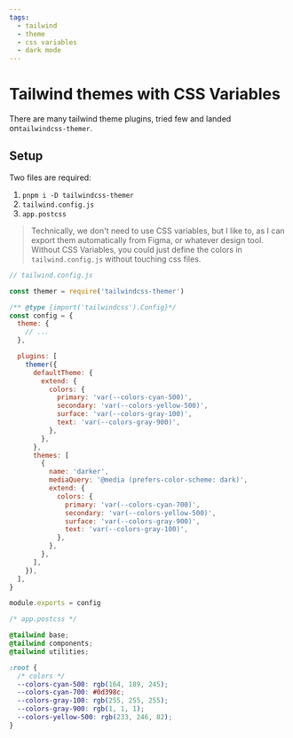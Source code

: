 ```yaml
---
tags:
  - tailwind
  - theme
  - css variables
  - dark mode
---
```


# Tailwind themes with CSS Variables

There are many tailwind theme plugins, tried few and landed on`tailwindcss-themer`.

## Setup

Two files are required:

1. `pnpm i -D tailwindcss-themer`
1. `tailwind.config.js`
1. `app.postcss`

> Technically, we don't need to use CSS variables, but I like to, as I can export them automatically from Figma, or whatever design tool. Without CSS Variables, you could just define the colors in `tailwind.config.js` without touching css files.

```js
// tailwind.config.js

const themer = require('tailwindcss-themer')

/** @type {import('tailwindcss').Config}*/
const config = {
  theme: {
    // ...
  },

  plugins: [
    themer({
      defaultTheme: {
        extend: {
          colors: {
            primary: 'var(--colors-cyan-500)',
            secondary: 'var(--colors-yellow-500)',
            surface: 'var(--colors-gray-100)',
            text: 'var(--colors-gray-900)',
          },
        },
      },
      themes: [
        {
          name: 'darker',
          mediaQuery: '@media (prefers-color-scheme: dark)',
          extend: {
            colors: {
              primary: 'var(--colors-cyan-700)',
              secondary: 'var(--colors-yellow-500)',
              surface: 'var(--colors-gray-900)',
              text: 'var(--colors-gray-100)',
            },
          },
        },
      ],
    }),
  ],
}

module.exports = config
```

```css
/* app.postcss */

@tailwind base;
@tailwind components;
@tailwind utilities;

:root {
  /* colors */
  --colors-cyan-500: rgb(164, 189, 245);
  --colors-cyan-700: #0d398c;
  --colors-gray-100: rgb(255, 255, 255);
  --colors-gray-900: rgb(1, 1, 1);
  --colors-yellow-500: rgb(233, 246, 82);
}
```
